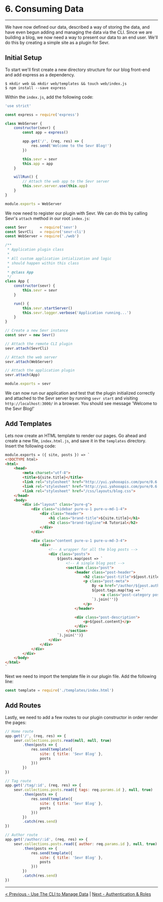 # 6. Consuming Data

---

We have now defined our data, described a way of storing the data, and have even
begun adding and managing the data via the CLI. Since we are building a blog,
we now need a way to present our data to an end user. We'll do this by creating
a simple site as a plugin for Sevr.


## Initial Setup
To start we'll first create a new directory structure for our blog front-end and
add express as a dependency.

```
$ mkdir web && mkdir web/templates && touch web/index.js
$ npm install --save express
```

Within the `index.js`, add the following code:

```javascript
'use strict'

const express = require('express')

class WebServer {
	constructor(sevr) {
		const app = express()

		app.get('/', (req, res) => {
			res.send('Welcome to the Sevr Blog!')
		})

		this.sevr = sevr
		this.app = app
	}

	willRun() {
		// Attach the web app to the Sevr server
		this.sevr.server.use(this.app)
	}
}

module.exports = WebServer
```

We now need to register our plugin with Sevr. We can do this by calling
Sevr's `attach` method in our root `index.js`:

```javascript
const Sevr      = require('sevr')
const SevrCli   = require('sevr-cli')
const WebServer = require('./web')

/**
 * Application plugin class
 * 
 * All custom application intialization and logic
 * should happen within this class
 * 
 * @class App
 */
class App {
	constructor(sevr) {
		this.sevr = sevr
	}

	run() {
		this.sevr.startServer()
		this.sevr.logger.verbose('Application running...')
	}
}

// Create a new Sevr instance
const sevr = new Sevr()

// Attach the remote CLI plugin
sevr.attach(SevrCli)

// Attach the web server
sevr.attach(WebServer)

// Attach the application plugin
sevr.attach(App)

module.exports = sevr
```

We can now run our application and test that the plugin initialized correctly
and attached to the Sevr server by running `sevr start` and visiting
`http://localhost:3000/` in a browser. You should see message
'Welcome to the Sevr Blog!'

## Add Templates

Lets now create an HTML template to render our pages. Go ahead and create a new
file, `index.html.js`, and save it in the `templates` directory. Insert the
following code:

```html
module.exports = ({ site, posts }) => `
<!DOCTYPE html>
<html>
	<head>
		<meta charset="utf-8">
		<title>${site.title}</title>
		<link rel="stylesheet" href="http://yui.yahooapis.com/pure/0.6.0/pure-min.css">
		<link rel="stylesheet" href="http://yui.yahooapis.com/pure/0.6.0/grids-responsive-min.css">
		<link rel="stylesheet" href="/css/layouts/blog.css">
	</head>
	<body>
		<div id="layout" class="pure-g">
			<div class="sidebar pure-u-1 pure-u-md-1-4">
				<div class="header">
					<h1 class="brand-title">${site.title}</h1>
					<h2 class="brand-tagline">A Tutorial</h2>
				</div>
			</div>

			<div class="content pure-u-1 pure-u-md-3-4">
				<div>
					<!-- A wrapper for all the blog posts -->
					<div class="posts">
						${posts.map(post => `
							<!-- A single blog post -->
							<section class="post">
								<header class="post-header">
									<h2 class="post-title">${post.title}</h2>
									<p class="post-meta">
										By <a href="/author/${post.author._id}" class="post-author">${post.author.name.full}</a> under
										${post.tags.map(tag => `
											<a class="post-category post-category-design" href="/tag/${tag._id}">${tag.title}</a>
										`).join('')}
									</p>
								</header>

								<div class="post-description">
									<p>${post.content}</p>
								</div>
							</section>
						`).join('')}
					</div>
				</div>
			</div>
		</div>
	</body>
</html>
`
```

Next we need to import the template file in our plugin file. Add the following
line:

```javascript
const template = require('./templates/index.html')
```

## Add Routes

Lastly, we need to add a few routes to our plugin constructor in order render the pages:

```javascript
// Home route
app.get('/', (req, res) => {
	sevr.collections.posts.read(null, null, true)
		.then(posts => {
			res.send(template({
				site: { title: 'Sevr Blog' },
				posts
			}))
		})
})

// Tag route
app.get('/tag/:id', (req, res) => {
	sevr.collections.posts.read({ tags: req.params.id }, null, true)
		.then(posts => {
			res.send(template({
				site: { title: 'Sevr Blog' },
				posts
			}))
		})
		.catch(res.send)
})

// Author route
app.get('/author/:id', (req, res) => {
	sevr.collections.posts.read({ author: req.params.id }, null, true)
		.then(posts => {
			res.send(template({
				site: { title: 'Sevr Blog' },
				posts
			}))
		})
		.catch(res.send)
})
```

---

[< Previous - Use The CLI to Manage Data](5_cli.md) | [Next - Authentication & Roles](7_authentication_roles.md)
